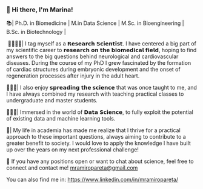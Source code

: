 ### 👋 Hi there, I'm Marina!

📚| Ph.D. in Biomedicine ⁣| M.in Data Science | M.Sc. in Bioengineering | B.Sc. in Biotechnology |

⁣
🔬👩🏻‍🔬| I tag myself as a 𝗥𝗲𝘀𝗲𝗮𝗿𝗰𝗵 𝗦𝗰𝗶𝗲𝗻𝘁𝗶𝘀𝘁. I have centered a big part of my scientific career to 𝗿𝗲𝘀𝗲𝗮𝗿𝗰𝗵 𝗼𝗻 𝘁𝗵𝗲 𝗯𝗶𝗼𝗺𝗲𝗱𝗶𝗰𝗮𝗹 𝗳𝗶𝗲𝗹𝗱, hoping to find answers to the big questions behind neurological and cardiovascular diseases.⁣ ⁣During the course of my PhD I grew fascinated by the formation of cardiac structures during embryonic development and the onset of regeneration processes after injury in the adult heart. 


👩🏻‍🏫| I also enjoy 𝘀𝗽𝗿𝗲𝗮𝗱𝗶𝗻𝗴 𝘁𝗵𝗲 𝘀𝗰𝗶𝗲𝗻𝗰𝗲 that was once taught to me, and I have always combined my research with teaching practical classes to undergraduate and master students.


👩🏻‍💻| Immersed in the world of 𝗗𝗮𝘁𝗮 𝗦𝗰𝗶𝗲𝗻𝗰𝗲, to fully exploit the potential of existing data and machine learning tools.
⁣⁣

🎯| My life in academia has made me realize that I thrive for a practical approach to these important questions, always aiming to contribute to a greater benefit to society. I would love to apply the knowledge I have built up over the years on my next professional challenge!⁣⁣
⁣⁣

📨 If you have any positions open or want to chat about science, feel free to connect and contact me! mramiropareta@gmail.com

You can also find me in: https://www.linkedin.com/in/mramiropareta/

